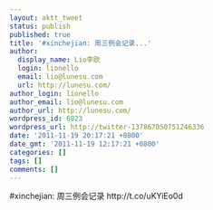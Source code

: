 ```yaml
---
layout: aktt_tweet
status: publish
published: true
title: '#xinchejian: 周三例会记录...'
author:
  display_name: Lio李欧
  login: lionello
  email: lio@lunesu.com
  url: http://lunesu.com/
author_login: lionello
author_email: lio@lunesu.com
author_url: http://lunesu.com/
wordpress_id: 6823
wordpress_url: http://twitter-137867050751246336
date: '2011-11-19 20:17:21 +0800'
date_gmt: '2011-11-19 12:17:21 +0800'
categories: []
tags: []
comments: []
---
```

<p>#xinchejian: <!--:zh-->周三例会记录<!--:--> http://t.co/uKYiEo0d</p>
